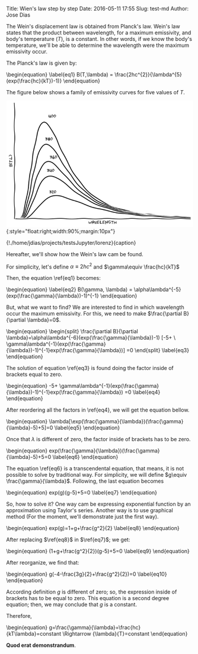 Title: Wien's law step by step
Date: 2016-05-11 17:55
Slug: test-md
Author: Jose Dias


The Wein's displacement law is obtained from Planck's law.
Wein's law states that the product between wavelength, for a maximum emissivity, and
body's temperature $(T)$, is a constant. In other words, if we know the body's temperature,
we'll be able to determine the wavelength were the maximum emissivity occur.

The Planck's law is given by:

\begin{equation}
\label{eq1}
B(T,\lambda) = \frac{2hc^{2}}{\lambda^{5}(exp(\frac{hc}{kT})-1)}
\end{equation}

The figure below shows a family of emissivity curves for five values of $T$.

![](../images/planck.png){:style="float:right;width:90%;margin:10px"}

{!./home/jdias/projects/testsJupyter/lorenz}{caption}

Hereafter, we'll show how the Wein's law cam be found.

For simplicity, let's define $\alpha\equiv 2hc^{2}$ and $\gamma\equiv \frac{hc}{kT}$

Then, the equation \ref{eq1} becomes:

\begin{equation}
\label{eq2}
B(\gamma, \lambda) = \alpha\lambda^{-5}(exp(\frac{\gamma}{\lambda})-1)^{-1} 
\end{equation}

But, what we want to find? We are interested to find in which wavelength occur 
the maximum emissivity. For this, we need to make $\frac{\partial B}{\partial \lambda}=0$. 

\begin{equation}
\begin{split}
 \frac{\partial B}{\partial \lambda}=\alpha\lambda^{-6}(exp(\frac{\gamma}{\lambda})-1)
[-5+ \\ \gamma\lambda^{-1}(exp(\frac{\gamma}{\lambda})-1)^{-1}exp(\frac{\gamma}{\lambda})] =0
\end{split}
\label{eq3}
\end{equation}

The solution of equation \ref{eq3} is found doing the factor inside of brackets equal
to zero. 

\begin{equation}
-5+ \gamma\lambda^{-1}(exp(\frac{\gamma}{\lambda})-1)^{-1}exp(\frac{\gamma}{\lambda}) =0
\label{eq4}
\end{equation}

After reordering all the factors in \ref{eq4}, we will get the equation bellow.

\begin{equation}
\lambda[\exp(\frac{\gamma}{\lambda})(\frac{\gamma}{\lambda}-5)+5]=0
\label{eq5}
\end{equation}

Once that $\lambda$ is different of zero, the factor inside of brackets has to be
zero. 

\begin{equation}
exp(\frac{\gamma}{\lambda})(\frac{\gamma}{\lambda}-5)+5=0
\label{eq6}
\end{equation}

The equation \ref{eq6} is a transcendental equation, that means, it is not 
possible to solve by traditional way. For simplicity, we will define 
$g\equiv \frac{\gamma}{\lambda}$. Following, the last equation becomes 

\begin{equation}
exp(g)(g-5)+5=0
\label{eq7}
\end{equation}

So, how to solve it? One way cam be expressing exponential function by an approximation
using Taylor's series. Another way is to use graphical method (For the moment, we'll 
demonstrate just the first way).

\begin{equation}
exp(g)=1+g+\frac{g^2}{2}
\label{eq8}
\end{equation}

After replacing $\ref{eq8}$ in $\ref{eq7}$; we get:

\begin{equation}
(1+g+\frac{g^2}{2})(g-5)+5=0
\label{eq9}
\end{equation}

After reorganize, we find that: 

\begin{equation}
g(-4-\frac{3g}{2}+\frac{g^2}{2})=0
\label{eq10}
\end{equation}

According definition $g$ is different of zero; so, the expression inside of brackets 
has to be equal to zero. This equation is a second degree equation; then, we may conclude
that $g$ is a constant. 

Therefore,

\begin{equation}
g=\frac{\gamma}{\lambda}=\frac{hc}{kT\lambda}=constant \Rightarrow {\lambda}{T}=constant
\end{equation}

**Quod erat demonstrandum**.
